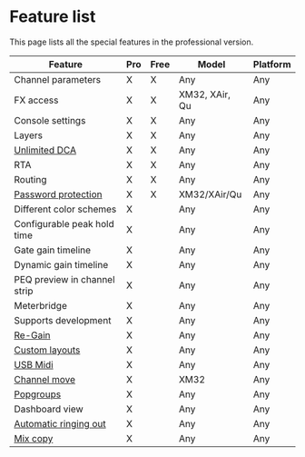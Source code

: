 # Feature list
This page lists all the special features in the professional version.

| Feature | Pro | Free | Model | Platform |
| ------ |  ------ | ------ | --- | --- |
| Channel parameters | X | X | Any | Any |
| FX access | X | X | XM32, XAir, Qu | Any |
| Console settings | X | X | Any | Any |
| Layers | X | X | Any | Any |
| [Unlimited DCA](layer-idcas.md) | X | X | Any | Any |
| RTA | X | X | Any | Any |
| Routing | X| X | Any | Any |
| [Password protection](xm32/bus-password.md) | X | X | XM32/XAir/Qu | Any |
| Different color schemes | X | | Any | Any |
| Configurable peak hold time | X | | Any | Any |
| Gate gain timeline | X | | Any | Any |
| Dynamic gain timeline | X | | Any | Any |
| PEQ preview in channel strip | X | | Any | Any |
| Meterbridge | X | | Any | Any |
| Supports development | X | | Any | Any |
| [Re-Gain](re-gain.md) | X | | Any | Any |
| [Custom layouts](custom-layouts.md) | X | | Any | Any |
| [USB Midi](usb-midi.md) | X | | Any | Any |
| [Channel move](xm32/channel-move.md) | X | | XM32 | Any |
| [Popgroups](app-settings.md) | X | | Any | Any |
| Dashboard view | X | | Any | Any |
| [Automatic ringing out](feedback-detection.md) | X | | Any | Any |
| [Mix copy](mix-copy.md) | X | | Any | Any |
